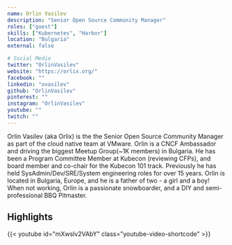 ```yaml
---
name: Orlin Vasilev
description: "Senior Open Source Community Manager"
roles: ["guest"]
skills: ["Kubernetes", "Harbor"]
location: "Bulgaria"
external: false

# Social Media 
twitter: "OrlinVasilev"
website: "https://orlix.org/"
facebook: ""
linkedin: "ovasilev"
github: "OrlinVasilev"
pinterest: ""
instagram: "OrlinVasilev"
youtube: ""
twitch: ""
---
```


Orlin Vasilev (aka Orlix) is the the Senior Open Source Community Manager as part of the cloud native team at VMware. Orlin is a CNCF Ambassador and driving the biggest Meetup Group(~1K members) in Bulgaria. He has been a Program Committee Member at Kubecon (reviewing CFPs), and board member and co-chair for the Kubecon 101 track. Previously he has held SysAdmin/Dev/SRE/System engineering roles for over 15 years. Orlin is located in Bulgaria, Europe, and he is a father of two - a girl and a boy! When not working, Orlin is a passionate snowboarder, and a DIY and semi-professional BBQ Pitmaster.

<!--more-->


## Highlights

{{< youtube id="mXwslv2VAbY" class="youtube-video-shortcode" >}}
